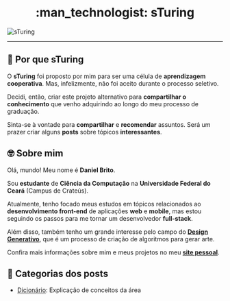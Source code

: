 <h1 align="center"> :man_technologist: sTuring</h1>

![sTuring](https://1.bp.blogspot.com/-XwSLh6qzYzE/X3fDxZ0GQiI/AAAAAAAAXJU/kQBvnImmscgJUa8oh8Fc_QURPK9wC_K0wCLcBGAsYHQ/s2048/NEW_COVER.png)

---

## :thinking: Por que sTuring

O **sTuring** foi proposto por mim para ser uma célula de **aprendizagem cooperativa**. Mas, infelizmente, não foi aceito durante o processo seletivo.

Decidi, então, criar este projeto alternativo para **compartilhar o conhecimento** que venho adquirindo ao longo do meu processo de graduação.

Sinta-se à vontade para **compartilhar** e **recomendar** assuntos. Será um prazer criar alguns **posts** sobre tópicos **interessantes**.


## :nerd_face: Sobre mim

Olá, mundo! Meu nome é **Daniel Brito**. 

Sou **estudante** de **Ciência da Computação** na **Universidade Federal do Ceará** (Campus de Crateús).

Atualmente, tenho focado meus estudos em tópicos relacionados ao **desenvolvimento front-end** de aplicações **web** e **mobile**, mas estou seguindo os passos para me tornar um desenvolvedor **full-stack**.

Além disso, também tenho um grande interesse pelo campo do **[Design Generativo](https://github.com/DanielBrito/generative-design)**, que é um processo de criação de algoritmos para gerar arte.

Confira mais informações sobre mim e meus projetos no meu **[site pessoal](https://danielbrito.github.io/)**.


## :bookmark: Categorias dos posts

- [Dicionário](https://github.com/DanielBrito/sturing/tree/master/Dicionario): Explicação de conceitos da área
